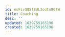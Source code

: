 ```yaml
---
id: eoFivQQSfEdL3odtn80tW
title: Coaching
desc: ''
updated: 1639759165196
created: 1639759165196
---
```


